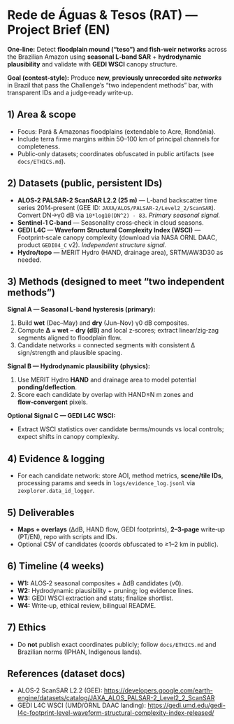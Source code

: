 # Rede de Águas & Tesos (RAT) — Project Brief (EN)

**One‑line:** Detect **floodplain mound (“teso”) and fish‑weir networks** across the Brazilian Amazon using **seasonal L‑band SAR** + **hydrodynamic plausibility** and validate with **GEDI WSCI** canopy structure.

**Goal (contest‑style):** Produce **new, previously unrecorded site *networks*** in Brazil that pass the Challenge’s “two independent methods” bar, with transparent IDs and a judge‑ready write‑up.

## 1) Area & scope
- Focus: Pará & Amazonas floodplains (extendable to Acre, Rondônia).
- Include terra firme margins within 50–100 km of principal channels for completeness.
- Public‑only datasets; coordinates obfuscated in public artifacts (see `docs/ETHICS.md`).

## 2) Datasets (public, persistent IDs)
- **ALOS‑2 PALSAR‑2 ScanSAR L2.2 (25 m)** — L‑band backscatter time series 2014‑present (GEE ID: `JAXA/ALOS/PALSAR-2/Level2_2/ScanSAR`). Convert DN→γ0 dB via `10*log10(DN^2) - 83`. *Primary seasonal signal.*
- **Sentinel‑1 C‑band** — Seasonality cross‑check in cloud seasons.
- **GEDI L4C — Waveform Structural Complexity Index (WSCI)** — Footprint‑scale canopy complexity (download via NASA ORNL DAAC, product `GEDI04_C` v2). *Independent structure signal.*
- **Hydro/topo** — MERIT Hydro (HAND, drainage area), SRTM/AW3D30 as needed.

## 3) Methods (designed to meet “two independent methods”)
**Signal A — Seasonal L‑band hysteresis (primary):**
1. Build **wet** (Dec–May) and **dry** (Jun–Nov) γ0 dB composites.
2. Compute **Δ = wet − dry (dB)** and local z‑scores; extract linear/zig‑zag segments aligned to floodplain flow.
3. Candidate networks = connected segments with consistent Δ sign/strength and plausible spacing.

**Signal B — Hydrodynamic plausibility (physics):**
1. Use MERIT Hydro **HAND** and drainage area to model potential **ponding/deflection**.
2. Score each candidate by overlap with HAND≤N m zones and **flow‑convergent** pixels.

**Optional Signal C — GEDI L4C WSCI:**
- Extract WSCI statistics over candidate berms/mounds vs local controls; expect shifts in canopy complexity.

## 4) Evidence & logging
- For each candidate network: store AOI, method metrics, **scene/tile IDs**, processing params and seeds in `logs/evidence_log.jsonl` via `zexplorer.data_id_logger`.

## 5) Deliverables
- **Maps + overlays** (ΔdB, HAND flow, GEDI footprints), **2–3‑page** write‑up (PT/EN), repo with scripts and IDs.
- Optional CSV of candidates (coords obfuscated to ≥1–2 km in public).

## 6) Timeline (4 weeks)
- **W1:** ALOS‑2 seasonal composites + ΔdB candidates (v0).
- **W2:** Hydrodynamic plausibility + pruning; log evidence lines.
- **W3:** GEDI WSCI extraction and stats; finalize shortlist.
- **W4:** Write‑up, ethical review, bilingual README.

## 7) Ethics
- Do **not** publish exact coordinates publicly; follow `docs/ETHICS.md` and Brazilian norms (IPHAN, Indigenous lands).

## References (dataset docs)
- ALOS‑2 ScanSAR L2.2 (GEE): https://developers.google.com/earth-engine/datasets/catalog/JAXA_ALOS_PALSAR-2_Level2_2_ScanSAR
- GEDI L4C WSCI (UMD/ORNL DAAC landing): https://gedi.umd.edu/gedi-l4c-footprint-level-waveform-structural-complexity-index-released/

